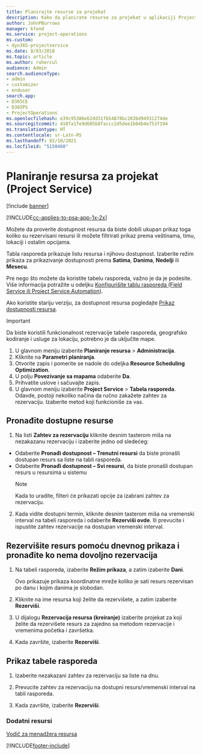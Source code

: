 ```yaml
---
title: Planirajte resurse za projekat
description: Kako da planirate resurse za projekat u aplikaciji Project Service
author: JohnPBurrows
manager: kfend
ms.service: project-operations
ms.custom:
- dyn365-projectservice
ms.date: 8/03/2018
ms.topic: article
ms.author: ruhercul
audience: Admin
search.audienceType:
- admin
- customizer
- enduser
search.app:
- D365CE
- D365PS
- ProjectOperations
ms.openlocfilehash: e39c95386eb2dd31fb54878bc203bd94931274de
ms.sourcegitcommit: 418fa1fe9d605b8faccc2d5dee1b04b4e753f194
ms.translationtype: HT
ms.contentlocale: sr-Latn-RS
ms.lasthandoff: 02/10/2021
ms.locfileid: "5150460"
---
```

# <a name="schedule-resources-for-a-project-project-service"></a>Planiranje resursa za projekat (Project Service)

[!include [banner](../includes/psa-now-project-operations.md)]

[!INCLUDE[cc-applies-to-psa-app-1x-2x](../includes/cc-applies-to-psa-app-1x-2x.md)]

Možete da proverite dostupnost resursa da biste dobili ukupan prikaz toga koliko su rezervisani resursi ili možete filtrirati prikaz prema veštinama, timu, lokaciji i ostalim opcijama.  
  
Tabla rasporeda prikazuje listu resursa i njihovu dostupnost. Izaberite režim prikaza za prikazivanje dostupnosti prema **Satima**, **Danima**, **Nedelji** ili **Mesecu**.  
  
Pre nego što možete da koristite tabelu rasporeda, važno je da je podesite. Više informacija potražite u odeljku [Konfigurišite tablu rasporeda (Field Service ili Project Service Automation)](https://docs.microsoft.com/dynamics365/field-service/configure-schedule-board).
  
Ako koristite stariju verziju, za dostupnost resursa pogledajte [Prikaz dostupnosti resursa](../psa/view-resource-availability.md).  

> [!IMPORTANT]
>  Da biste koristili funkcionalnost rezervacije tabele rasporeda, geografsko kodiranje i usluge za lokaciju, potrebno je da uključite mape.  
> 
> 1. U glavnom meniju izaberite **Planiranje resursa** > **Administracija**.  
> 2. Kliknite na **Parametri planiranja**.  
> 3. Otvorite zapis i pomerite se nadole do odeljka **Resource Scheduling Optimization**.  
> 4. U polju **Povezivanje sa mapama** odaberite **Da**.  
> 5. Prihvatite uslove i sačuvajte zapis.  
> 6. U glavnom meniju izaberite **Project Service** > **Tabela rasporeda**. Odavde, postoji nekoliko načina da ručno zakažete zahtev za rezervaciju. Izaberite metod koji funkcioniše za vas.
  
## <a name="find-available-resources"></a>Pronađite dostupne resurse

1.  Na listi **Zahtev za rezervaciju** kliknite desnim tasterom miša na nezakazanu rezervaciju i izaberite jedno od sledećeg:  
  
- Odaberite **Pronađi dostupnost – Trenutni resursi** da biste pronašli dostupan resurs sa liste na tabli rasporeda.  
- Odaberite **Pronađi dostupnost – Svi resursi**, da biste pronašli dostupan resurs u resursima u sistemu  
   > [!NOTE]
   >  Kada to uradite, filteri će prikazati opcije za izabrani zahtev za rezervaciju.  
  
2. Kada vidite dostupni termin, kliknite desnim tasterom miša na vremenski interval na tabeli rasporeda i odaberite **Rezerviši ovde**. Ili prevucite i ispustite zahtev rezervacije na dostupan vremenski interval.  
  

## <a name="book-a-resource-using-the-daily-view-and-find-whos-under-booked"></a>Rezervišite resurs pomoću dnevnog prikaza i pronađite ko nema dovoljno rezervacija
  
1.  Na tabeli rasporeda, izaberite **Režim prikaza**, a zatim izaberite **Dani**.  
  
    Ovo prikazuje prikaza koordinatne mreže koliko je sati resurs rezervisan po danu i kojim danima je slobodan.  
  
2.  Kliknite na ime resursa koji želite da rezervišete, a zatim izaberite **Rezerviši**.  
  
3.  U dijalogu **Rezervacija resursa (kreiranje)** izaberite projekat za koji želite da rezervišete resurs za zajedno sa metodom rezervacije i vremenima početka i završetka.  
  
4.  Kada završite, izaberite **Rezerviši**.  
  
## <a name="view-to-the-schedule-board"></a>Prikaz tabele rasporeda
  
1.  Izaberite nezakazani zahtev za rezervaciju sa liste na dnu.  
  
2.  Prevucite zahtev za rezervaciju na dostupni resurs/vremenski interval na tabli rasporeda.  
  
3.  Kada završite, izaberite **Rezerviši**.  
  
### <a name="additional-resources"></a>Dodatni resursi  
 [Vodič za menadžera resursa](../psa/resource-manager-guide.md)


[!INCLUDE[footer-include](../includes/footer-banner.md)]
